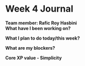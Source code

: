# Week 4 Journal
<b>Team member: Rafic Roy Hasbini</b>
<br>
<b>What have I been working on?</b>
<br>

<b>What I plan to do today/this week?</b>
<br>

<b>What are my blockers?</b>
<br>

<b>Core XP value - Simplicity</b>
<br>
